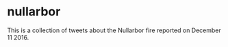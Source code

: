 # nullarbor

This is a collection of tweets about the Nullarbor fire reported on December 11 2016. 
